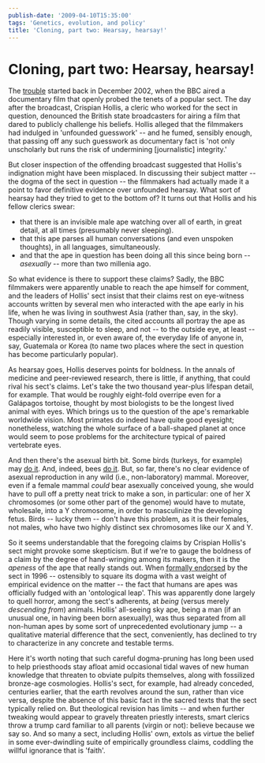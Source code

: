 ```yaml
---
publish-date: '2009-04-10T15:35:00'
tags: 'Genetics, evolution, and policy'
title: 'Cloning, part two: Hearsay, hearsay!'
---
```


# Cloning, part two: Hearsay, hearsay!

The [trouble](http://news.bbc.co.uk/1/hi/uk/2598357.stm) started back in December 2002, when the BBC aired a documentary film that openly probed the tenets of a popular sect. The day after the broadcast, Crispian Hollis, a cleric who worked for the sect in question, denounced the British state broadcasters for airing a film that dared to publicly challenge his beliefs. Hollis alleged that the filmmakers had indulged in 'unfounded guesswork' -- and he fumed, sensibly enough, that passing off any such guesswork as documentary fact is 'not only unscholarly but runs the risk of undermining [journalistic] integrity.'

But closer inspection of the offending broadcast suggested that Hollis's indignation might have been misplaced. In discussing their subject matter -- the dogma of the sect in question -- the filmmakers had actually made it a point to favor definitive evidence over unfounded hearsay. What sort of hearsay had they tried to get to the bottom of? It turns out that Hollis and his fellow clerics swear:

- that there is an invisible male ape watching over all of earth, in great detail, at all times (presumably never sleeping).
- that this ape parses all human conversations (and even unspoken thoughts), in all languages, simultaneously.
- and that the ape in question has been doing all this since being born -- _asexually_ -- more than two millenia ago.

So what evidence is there to support these claims? Sadly, the BBC filmmakers were apparently unable to reach the ape himself for comment, and the leaders of Hollis' sect insist that their claims rest on eye-witness accounts written by several men who interacted with the ape early in his life, when he was living in southwest Asia (rather than, say, in the sky). Though varying in some details, the cited accounts all portray the ape as readily visible, susceptible to sleep, and not -- to the outside eye, at least -- especially interested in, or even aware of, the everyday life of anyone in, say, Guatemala or Korea (to name two places where the sect in question has become particularly popular).

As hearsay goes, Hollis deserves points for boldness. In the annals of medicine and peer-reviewed research, there is little, if anything, that could rival his sect's claims. Let's take the two thousand year-plus lifespan detail, for example. That would be roughly eight-fold overripe even for a Galápagos tortoise, thought by most biologists to be the longest lived animal with eyes. Which brings us to the question of the ape's remarkable worldwide vision. Most primates do indeed have quite good eyesight; nonetheless, watching the whole surface of a ball-shaped planet at once would seem to pose problems for the architecture typical of paired vertebrate eyes.

And then there's the asexual birth bit. Some birds (turkeys, for example) may [do it](http://www.ncbi.nlm.nih.gov/pubmed/7163099?ordinalpos=4&itool=EntrezSystem2.PEntrez.Pubmed.Pubmed_ResultsPanel.Pubmed_DefaultReportPanel.Pubmed_RVDocSum). And, indeed, bees [do it](http://en.wikipedia.org/wiki/Haplodiploidy). But, so far, there's no clear evidence of asexual reproduction in any wild (i.e., non-laboratory) mammal. Moreover, even if a female mammal _could_ bear asexually conceived young, she would have to pull off a pretty neat trick to make a son, in particular: one of her X chromosomes (or some other part of the genome) would have to mutate, wholesale, into a Y chromosome, in order to masculinize the developing fetus. Birds -- lucky them -- don't have this problem, as it is their females, not males, who have two highly distinct sex chromosomes like our X and Y.

So it seems understandable that the foregoing claims by Crispian Hollis's sect might provoke some skepticism. But if we're to gauge the boldness of a claim by the degree of hand-wringing among its makers, then it is the _apeness_ of the ape that really stands out. When [formally endorsed](http://www.cin.org/users/james/files/message.htm) by the sect in 1996 -- ostensibly to square its dogma with a vast weight of empirical evidence on the matter -- the fact that humans are apes was officially fudged with an 'ontological leap'. This was apparently done largely to quell horror, among the sect's adherents, at _being_ (versus merely _descending from_) animals. Hollis' all-seeing sky ape, being a man (if an unusual one, in having been born asexually), was thus separated from all non-human apes by some sort of unprecedented evolutionary jump -- a qualitative material difference that the sect, conveniently, has declined to try to characterize in any concrete and testable terms.

Here it's worth noting that such careful dogma-pruning has long been used to help priesthoods stay afloat amid occasional tidal waves of new human knowledge that threaten to obviate pulpits themselves, along with fossilized bronze-age cosmologies. Hollis's sect, for example, had already conceded, centuries earlier, that the earth revolves around the sun, rather than vice versa, despite the absence of this basic fact in the sacred texts that the sect typically relied on. But theological revision has limits -- and when further tweaking would appear to gravely threaten priestly interests, smart clerics throw a trump card familiar to all parents (virgin or not): believe because we say so. And so many a sect, including Hollis' own, extols as virtue the belief in some ever-dwindling suite of empirically groundless claims, coddling the willful ignorance that is 'faith'.
